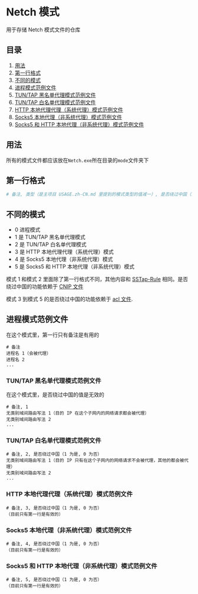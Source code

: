 # Netch 模式

用于存储 Netch 模式文件的仓库

## 目录

1. [用法](#用法)
2. [第一行格式](#第一行格式)
3. [不同的模式](#不同的模式)
4. [进程模式范例文件](#进程模式范例文件)
5. [TUN/TAP 黑名单代理模式范例文件](#tuntap-黑名单代理模式范例文件)
6. [TUN/TAP 白名单代理模式范例文件](#tuntap-白名单代理模式范例文件)
7. [HTTP 本地代理代理（系统代理）模式范例文件](#http-本地代理代理系统代理模式范例文件)
8. [Socks5 本地代理（非系统代理）模式范例文件](#socks5-本地代理非系统代理模式范例文件)
9. [Socks5 和 HTTP 本地代理（非系统代理）模式范例文件](#socks5-和-http-本地代理非系统代理模式范例文件)

## 用法

所有的模式文件都应该放在`Netch.exe`所在目录的`mode`文件夹下

## 第一行格式

```Python
# 备注, 类型（是主项目 USAGE.zh-CN.md 里提到的模式类型的值减一）, 是否绕过中国（1 为是, 0 为否）
```

## 不同的模式

- 0 进程模式
- 1 是 TUN/TAP 黑名单代理模式
- 2 是 TUN/TAP 白名单代理模式
- 3 是 HTTP 本地代理代理（系统代理）模式
- 4 是 Socks5 本地代理（非系统代理）模式
- 5 是 Socks5 和 HTTP 本地代理（非系统代理）模式

模式 1 和模式 2 里面除了第一行格式不同，其他内容和 [SSTap-Rule](https://github.com/FQrabbit/SSTap-Rule) 相同。是否绕过中国的功能依赖于 [CNIP 文件](https://github.com/NetchX/Netch/blob/master/Netch/Resources/CNIP)

模式 3 到模式 5 的是否绕过中国的功能依赖于 [acl 文件](https://github.com/NetchX/Netch/blob/master/binaries/default.acl).

## 进程模式范例文件

在这个模式里，第一行只有备注是有用的

```
# 备注
进程名 1（会被代理）
进程名 2
...
```

### TUN/TAP 黑名单代理模式范例文件

在这个模式里，是否绕过中国的值是无效的

```
# 备注, 1
无类别域间路由写法 1（目的 IP 在这个子网内的网络请求都会被代理）
无类别域间路由写法 2
...
```

### TUN/TAP 白名单代理模式范例文件

```
# 备注, 2, 是否绕过中国（1 为是, 0 为否）
无类别域间路由写法 1（目的 IP 只有在这个子网内的网络请求不会被代理，其他的都会被代理）
无类别域间路由写法 2
...
```

### HTTP 本地代理代理（系统代理）模式范例文件

```
# 备注, 3, 是否绕过中国（1 为是, 0 为否）
（目前只有第一行是有效的）
```

### Socks5 本地代理（非系统代理）模式范例文件

```
# 备注, 4, 是否绕过中国（1 为是, 0 为否）
（目前只有第一行是有效的）
```

### Socks5 和 HTTP 本地代理（非系统代理）模式范例文件

```
# 备注, 5, 是否绕过中国（1 为是, 0 为否）
（目前只有第一行是有效的）
```